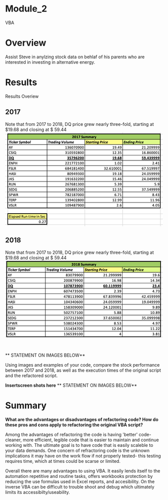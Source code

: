 # Module_2
VBA
<br>
# Overview
Assist Steve in anylzing stock data on behlaf of his parents who are interested in investing in alternative energy.

# Results

Results Overiew
<br>
## 2017

Note that from 2017 to 2018, DQ price grew nearly three-fold, starting at $19.68 and closing at $ 59.44
![Alt text](https://github.com/f-marquez/Module-2-Challenge/blob/main/2017.png?raw=true)
<br>
## 2018
Note that from 2017 to 2018, DQ price grew nearly three-fold, starting at $19.68 and closing at $ 59.44
![Alt text](https://github.com/f-marquez/Module-2-Challenge/blob/main/2018.png?raw=true)

<br>


** STATEMENT ON IMAGES BELOW**

Using images and examples of your code, compare the stock performance between 2017 and 2018, as well as the execution times of the original script and the refactored script.

**Insertscreen shots here**
** STATEMENT ON IMAGES BELOW**

# Summary

**What are the advantages or disadvantages of refactoring code? How do these pros and cons apply to refactoring the original VBA script?**

Among the advantages of refactoring the code is having 'better' code- cleaner, more efficient, legible code that is easier to maintain and continue working with. The ultimate goal is to have code that is easily scaleble to your data demands. One concern of refractoring code is the unknown implications it may have on the work flow if not properly tested- this testing requires time, which at times could be scarse or limited. 

Overall there are many advantages to using VBA. It easily lends itself to the automation repetitive and routine tasks, offers workbooks protection by reducing the use formulas used in Excel reports, and accesibility. On the inverse VBA can be difficult to trouble shoot and debug which ultimately limits its accessibilty/useability.

